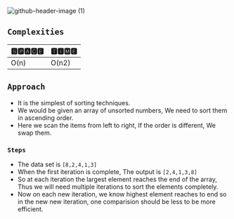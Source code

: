 ![github-header-image (1)](https://github.com/devrath/studious-ds-adventure/assets/1456191/b66e5691-755f-499e-9fab-fdc18ec78759)

## `Complexities`

| 🆂🅿🅰🅲🅴 | 🆃🅸🅼🅴 |
| -------- | ------- |
| O(n) | O(n2) |


## `Approach`
* It is the simplest of sorting techniques.
* We would be given an array of unsorted numbers, We need to sort them in ascending order.
* Here we scan the items from left to right, If the order is different, We swap them.

### `Steps`
* The data set is `[8,2,4,1,3]`
* When the first iteration is complete, The output is `[2,4,1,3,8]`
* So at each iteration the largest element reaches the end of the array, Thus we will need multiple iterations to sort the elements completely.
* Now on each new iteration, we know highest element reaches to end so in the new new iteration, one comparision should be less to be more efficient.
  
